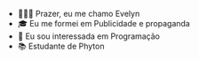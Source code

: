 - 🙋🏼‍♀️ Prazer, eu me chamo Evelyn
- 🎓 Eu me formei em Publicidade e propaganda
- 👀 Eu sou interessada em Programação
- 📚 Estudante de Phyton 
